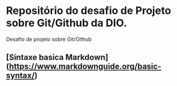 # Repositório do desafio de Projeto sobre Git/Github da DIO.
Desafio de projeto sobre Git/Github

## [Sintaxe basica Markdown] (https://www.markdownguide.org/basic-syntax/)
